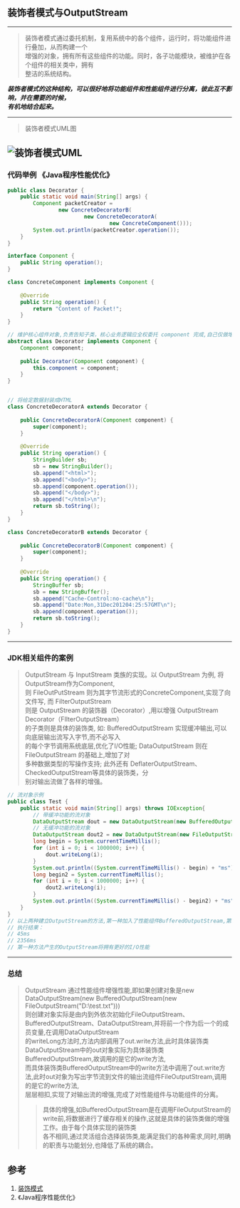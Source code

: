 ## 装饰者模式与OutputStream

---

> 装饰者模式通过委托机制，复用系统中的各个组件，运行时，将功能组件进行叠加，从而构建一个    
> 增强的对象，拥有所有这些组件的功能。同时，各子功能模块，被维护在各个组件的相关类中，拥有    
> 整洁的系统结构。




**_装饰者模式的这种结构，可以很好地将功能组件和性能组件进行分离，彼此互不影响，并在需要的时候，   
有机地结合起来。_**

---
> 装饰者模式UML图

![装饰者模式UML](http://assets.processon.com/chart_image/5e017b8fe4b0aef94ca81384.png)
---

### 代码举例 《Java程序性能优化》
```java
public class Decorator {
	public static void main(String[] args) {
		Component packetCreator =
				new ConcreteDecoratorB(
						new ConcreteDecoratorA(
								new ConcreteComponent()));
		System.out.println(packetCreator.operation());
	}
}

interface Component {
	public String operation();
}

class ConcreteComponent implements Component {
	
	@Override
	public String operation() {
		return "Content of Packet!";
	}
}

// 维护核心组件对象,负责告知子类，核心业务逻辑应全权委托 component 完成,自己仅做增强处理
abstract class Decorator implements Component {
	Component component;
	
	public Decorator(Component component) {
		this.component = component;
	}
}


// 将给定数据封装成HTML
class ConcreteDecoratorA extends Decorator {
	
	public ConcreteDecoratorA(Component component) {
		super(component);
	}
	
	@Override
	public String operation() {
		StringBuilder sb;
		sb = new StringBuilder();
		sb.append("<html>");
		sb.append("<body>");
		sb.append(component.operation());
		sb.append("</body>");
		sb.append("</html>\n");
		return sb.toString();
	}
}

class ConcreteDecoratorB extends Decorator {
	
	public ConcreteDecoratorB(Component component) {
		super(component);
	}
	
	@Override
	public String operation() {
		StringBuffer sb;
		sb = new StringBuffer();
		sb.append("Cache-Control:no-cache\n");
		sb.append("Date:Mon,31Dec201204:25:57GMT\n");
		sb.append(component.operation());
		return sb.toString();
	}
}
```
---

### JDK相关组件的案例
> OutputStream 与 InputStream 类族的实现。以 OutputStream 为例, 将OutputStream作为Component,  
> 则 FileOutPutStream 则为其字节流形式的ConcreteComponent,实现了向文件写, 而 FilterOutputStream  
> 则是 OutputStream 的装饰器（Decorator）,用以增强 OutputStream Decorator（FIlterOutputStream）  
> 的子类则是具体的装饰类, 如: BufferedOutputStream 实现缓冲输出,可以向底层输出流写入字节,而不必写入  
> 的每个字节调用系统底层,优化了I/O性能; DataOutputStream 则在 FileOutputStream 的基础上,增加了对  
> 多种数据类型的写操作支持; 此外还有 DeflaterOutputStream、CheckedOutputStream等具体的装饰类，分  
> 别对输出流做了各样的增强。

```java
// 流对象示例
public class Test {
	public static void main(String[] args) throws IOException{
		// 带缓冲功能的流对象 	
		DataOutputStream dout = new DataOutputStream(new BufferedOutputStream(new FileOutputStream("D:\\test.txt")));
		// 无缓冲功能的流对象
		DataOutputStream dout2 = new DataOutputStream(new FileOutputStream("D:\\test.txt"));
		long begin = System.currentTimeMillis();
		for (int i = 0; i < 1000000; i++) {
			dout.writeLong(i);
		}
		System.out.println((System.currentTimeMillis() - begin) + "ms");
		long begin2 = System.currentTimeMillis();
		for (int i = 0; i < 1000000; i++) {
			dout2.writeLong(i);
		}
		System.out.println((System.currentTimeMillis() - begin2) + "ms");
	}
}
// 以上两种建立OutputStream的方法,第一种加入了性能组件BufferedOutputStream,第二种没有。
// 执行结果：
// 45ms
// 2356ms
// 第一种方法产生的OutputStream将拥有更好的I/O性能

```

---

### 总结
> OutputStream 通过性能组件增强性能,即如果创建对象是new DataOutputStream(new BufferedOutputStream(new FileOutputStream("D:\\test.txt")))  
> 则创建对象实际是由内到外依次初始化FileOutputStream、BufferedOutputStream、DataOutputStream,并将前一个作为后一个的成员变量,在调用DataOutputStream  
> 的writeLong方法时,方法内部调用了out.write方法,此时具体装饰类DataOutputStream中的out对象实际为具体装饰类BufferedOutputStream,故调用的是它的write方法,  
> 而具体装饰类BufferedOutputStream中的write方法中调用了out.write方法,此时out对象为写出字节流到文件的输出流组件FileOutputStream,调用的是它的write方法,  
> 层层相扣,实现了对输出流的增强,完成了对性能组件与功能组件的分离。
>> 具体的增强,如BufferedOutputStream是在调用FileOutputStream的write前,将数据进行了缓存相关的操作,这就是具体的装饰类做的增强工作。由于每个具体实现的装饰类  
>> 各不相同,通过灵活组合选择装饰类,能满足我们的各种需求,同时,明确的职责与功能划分,也降低了系统的耦合。


## 参考
1. [装饰模式](https://design-patterns.readthedocs.io/zh_CN/latest/structural_patterns/decorator.htm)
2. 《Java程序性能优化》